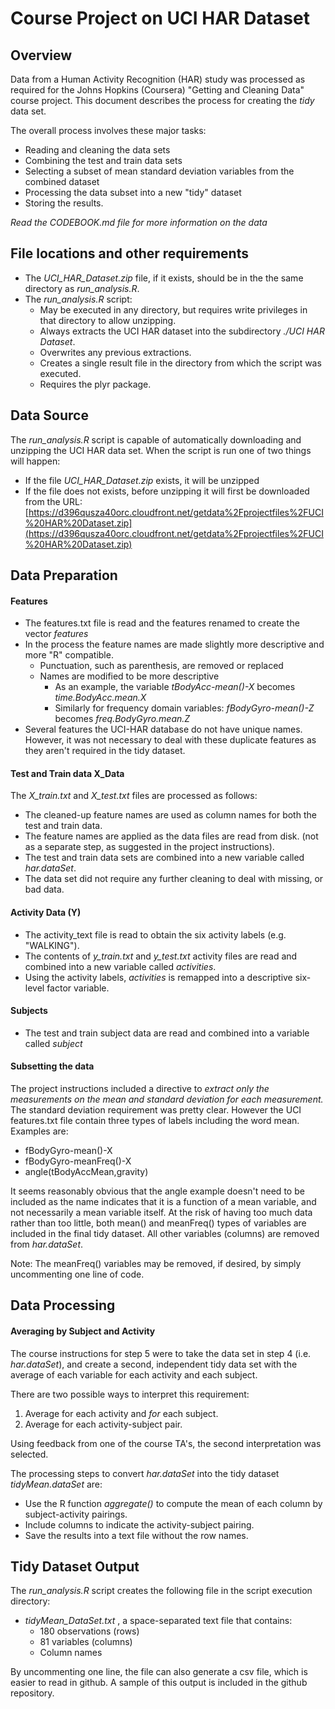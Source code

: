 Course Project on UCI HAR Dataset
========================

## Overview

Data from a Human Activity Recognition (HAR) study was processed as required for the Johns Hopkins (Coursera) "Getting and Cleaning Data" course project.  This document describes the process for creating the _tidy_ data set.   

The overall process involves these major tasks:

* Reading and cleaning the data sets
* Combining the test and train data sets 
* Selecting a subset of mean standard deviation variables from the combined dataset
* Processing the data subset into a new "tidy" dataset
* Storing the results.

_Read the CODEBOOK.md file for more information on the data_

## File locations and other requirements

* The _UCI_HAR_Dataset.zip_  file, if it exists, should be in the the same directory as _run_analysis.R_.
* The _run_analysis.R_ script:
    * May be executed in any directory, but requires write privileges in that directory to allow unzipping.
    * Always extracts the UCI HAR dataset into the subdirectory _./UCI HAR Dataset_.
    * Overwrites any previous extractions.
    * Creates a single result file in the directory from which the script was executed.
    * Requires the plyr package.
     

## Data Source

The _run_analysis.R_ script is capable of automatically downloading and unzipping the UCI HAR data set.  When the script is run one of two things will happen:

* If the file _UCI_HAR_Dataset.zip_ exists, it will be unzipped
* If the file does not exists, before unzipping it will first be downloaded from the URL: [https://d396qusza40orc.cloudfront.net/getdata%2Fprojectfiles%2FUCI%20HAR%20Dataset.zip](https://d396qusza40orc.cloudfront.net/getdata%2Fprojectfiles%2FUCI%20HAR%20Dataset.zip)

## Data Preparation

#### Features
* The features.txt file is read and the features renamed to create the vector _features_
* In the process the feature names are made slightly more descriptive and more "R" compatible.
    * Punctuation, such as parenthesis, are removed or replaced
    * Names are modified to be more descriptive
        - As an example, the variable _tBodyAcc-mean()-X_ becomes _time.BodyAcc.mean.X_
        - Similarly for frequency domain variables: _fBodyGyro-mean()-Z_ becomes _freq.BodyGyro.mean.Z_
* Several features the UCI-HAR database do not have unique names.  However, it was not necessary to deal with these duplicate features as they aren't required in the tidy dataset.

#### Test and Train data X_Data
The _X_train.txt_ and _X_test.txt_ files are processed as follows:

* The cleaned-up feature names are used as column names for both the test and train data.
* The feature names are applied as the data files are read from disk. (not as a separate step, as suggested in the project instructions).
* The test and train data sets are combined into a new variable called _har.dataSet_.
* The data set did not require any further cleaning to deal with missing, or bad data.

#### Activity Data (Y)
* The activity_text file is read to obtain the six activity labels (e.g. "WALKING").
* The contents of _y_train.txt_ and _y_test.txt_ activity files are read and combined into a new variable called _activities_.
* Using the activity labels, _activities_ is remapped into a descriptive six-level factor variable.

#### Subjects
* The test and train subject data are read and combined into a variable called _subject_


#### Subsetting the data
The project instructions included a directive to _extract only the measurements on the mean and standard deviation for each measurement._  The standard deviation requirement was pretty clear.  However the UCI features.txt file contain three types of labels including the word mean.  Examples are:

* fBodyGyro-mean()-X
* fBodyGyro-meanFreq()-X
* angle(tBodyAccMean,gravity)

It seems reasonably obvious that the angle example doesn't need to be included as the name indicates that it is a function of a mean variable, and not necessarily a mean variable itself.  At the risk of having too much data rather than too little, both mean() and meanFreq() types of variables are included in the final tidy dataset. All other variables (columns) are removed from _har.dataSet_.

Note: The meanFreq() variables may be removed, if desired, by simply uncommenting one line of code.

## Data Processing
#### Averaging by Subject and Activity
The course instructions for step 5 were to take the data set in step 4 (i.e. _har.dataSet_), and create a second, independent tidy data set with the average of each variable for each activity and each subject.

There are two possible ways to interpret this requirement:

1. Average for each activity and _for_ each subject.
2. Average for each activity-subject pair.

Using feedback from one of the course TA's, the second interpretation was selected.

The processing steps to convert _har.dataSet_ into the tidy dataset _tidyMean.dataSet_ are:

* Use the R function _aggregate()_  to compute the mean of each column by subject-activity pairings.  
* Include columns to indicate the activity-subject pairing.
* Save the results into a text file without the row names.

## Tidy Dataset Output
The _run_analysis.R_ script creates the following file in the script execution directory:

* _tidyMean_DataSet.txt_ , a space-separated text file that contains:
    * 180 observations (rows)
    * 81 variables (columns)
    * Column names
    
By uncommenting one line, the file can also generate a csv file, which is easier to read in github.  A sample of this output is included in the github repository.
